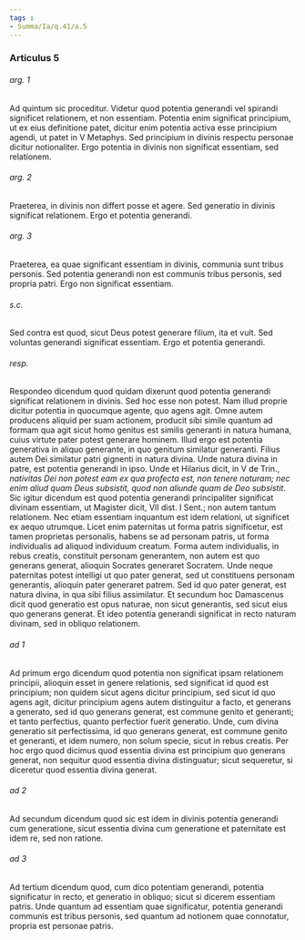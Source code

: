 ```yaml
---
tags : 
- Summa/Ia/q.41/a.5
---
```


### Articulus 5

###### arg. 1
Ad quintum sic proceditur. Videtur quod potentia generandi vel spirandi significet relationem, et non essentiam. Potentia enim significat principium, ut ex eius definitione patet, dicitur enim potentia activa esse principium agendi, ut patet in V Metaphys. Sed principium in divinis respectu personae dicitur notionaliter. Ergo potentia in divinis non significat essentiam, sed relationem.

###### arg. 2
Praeterea, in divinis non differt posse et agere. Sed generatio in divinis significat relationem. Ergo et potentia generandi.

###### arg. 3
Praeterea, ea quae significant essentiam in divinis, communia sunt tribus personis. Sed potentia generandi non est communis tribus personis, sed propria patri. Ergo non significat essentiam.

###### s.c.
Sed contra est quod, sicut Deus potest generare filium, ita et vult. Sed voluntas generandi significat essentiam. Ergo et potentia generandi.

###### resp.
Respondeo dicendum quod quidam dixerunt quod potentia generandi significat relationem in divinis. Sed hoc esse non potest. Nam illud proprie dicitur potentia in quocumque agente, quo agens agit. Omne autem producens aliquid per suam actionem, producit sibi simile quantum ad formam qua agit sicut homo genitus est similis generanti in natura humana, cuius virtute pater potest generare hominem. Illud ergo est potentia generativa in aliquo generante, in quo genitum similatur generanti. Filius autem Dei similatur patri gignenti in natura divina. Unde natura divina in patre, est potentia generandi in ipso. Unde et Hilarius dicit, in V de Trin., *nativitas Dei non potest eam ex qua profecta est, non tenere naturam; nec enim aliud quam Deus subsistit, quod non aliunde quam de Deo subsistit*. Sic igitur dicendum est quod potentia generandi principaliter significat divinam essentiam, ut Magister dicit, VII dist. I Sent.; non autem tantum relationem. Nec etiam essentiam inquantum est idem relationi, ut significet ex aequo utrumque. Licet enim paternitas ut forma patris significetur, est tamen proprietas personalis, habens se ad personam patris, ut forma individualis ad aliquod individuum creatum. Forma autem individualis, in rebus creatis, constituit personam generantem, non autem est quo generans generat, alioquin Socrates generaret Socratem. Unde neque paternitas potest intelligi ut quo pater generat, sed ut constituens personam generantis, alioquin pater generaret patrem. Sed id quo pater generat, est natura divina, in qua sibi filius assimilatur. Et secundum hoc Damascenus dicit quod generatio est opus naturae, non sicut generantis, sed sicut eius quo generans generat. Et ideo potentia generandi significat in recto naturam divinam, sed in obliquo relationem.

###### ad 1
Ad primum ergo dicendum quod potentia non significat ipsam relationem principii, alioquin esset in genere relationis, sed significat id quod est principium; non quidem sicut agens dicitur principium, sed sicut id quo agens agit, dicitur principium agens autem distinguitur a facto, et generans a generato, sed id quo generans generat, est commune genito et generanti; et tanto perfectius, quanto perfectior fuerit generatio. Unde, cum divina generatio sit perfectissima, id quo generans generat, est commune genito et generanti, et idem numero, non solum specie, sicut in rebus creatis. Per hoc ergo quod dicimus quod essentia divina est principium quo generans generat, non sequitur quod essentia divina distinguatur; sicut sequeretur, si diceretur quod essentia divina generat.

###### ad 2
Ad secundum dicendum quod sic est idem in divinis potentia generandi cum generatione, sicut essentia divina cum generatione et paternitate est idem re, sed non ratione.

###### ad 3
Ad tertium dicendum quod, cum dico potentiam generandi, potentia significatur in recto, et generatio in obliquo; sicut si dicerem essentiam patris. Unde quantum ad essentiam quae significatur, potentia generandi communis est tribus personis, sed quantum ad notionem quae connotatur, propria est personae patris.

